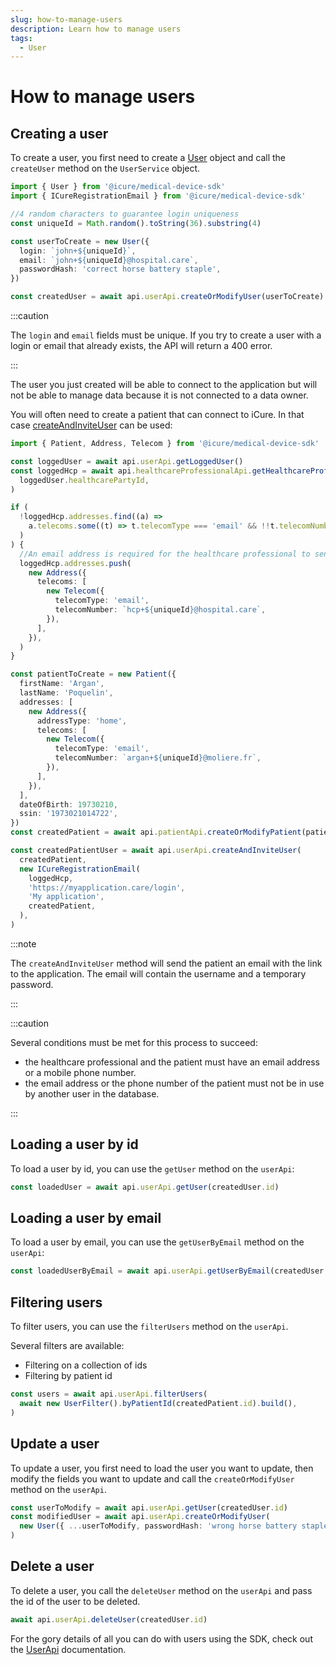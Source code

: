 ```yaml
---
slug: how-to-manage-users
description: Learn how to manage users
tags:
  - User
---
```


# How to manage users

## Creating a user

To create a user, you first need to create a [User](../references/classes/User.md) object and call the `createUser` method on the `UserService` object.

<!-- file://code-samples/how-to/manage-users/index.mts snippet:Create a user-->
```typescript
import { User } from '@icure/medical-device-sdk'
import { ICureRegistrationEmail } from '@icure/medical-device-sdk'

//4 random characters to guarantee login uniqueness
const uniqueId = Math.random().toString(36).substring(4)

const userToCreate = new User({
  login: `john+${uniqueId}`,
  email: `john+${uniqueId}@hospital.care`,
  passwordHash: 'correct horse battery staple',
})

const createdUser = await api.userApi.createOrModifyUser(userToCreate)
```

:::caution

The `login` and `email` fields must be unique. If you try to create a user with a login or email that already exists, the API will return a 400 error.

:::

The user you just created will be able to connect to the application but will not be able to manage data because it is not connected to a data owner.

You will often need to create a patient that can connect to iCure. In that case [createAndInviteUser](../references/interfaces/UserApi.md#createandinviteuser) can be used:

<!-- file://code-samples/how-to/manage-users/index.mts snippet:Create a patient user-->
```typescript
import { Patient, Address, Telecom } from '@icure/medical-device-sdk'

const loggedUser = await api.userApi.getLoggedUser()
const loggedHcp = await api.healthcareProfessionalApi.getHealthcareProfessional(
  loggedUser.healthcarePartyId,
)

if (
  !loggedHcp.addresses.find((a) =>
    a.telecoms.some((t) => t.telecomType === 'email' && !!t.telecomNumber),
  )
) {
  //An email address is required for the healthcare professional to send the invitation
  loggedHcp.addresses.push(
    new Address({
      telecoms: [
        new Telecom({
          telecomType: 'email',
          telecomNumber: `hcp+${uniqueId}@hospital.care`,
        }),
      ],
    }),
  )
}

const patientToCreate = new Patient({
  firstName: 'Argan',
  lastName: 'Poquelin',
  addresses: [
    new Address({
      addressType: 'home',
      telecoms: [
        new Telecom({
          telecomType: 'email',
          telecomNumber: `argan+${uniqueId}@moliere.fr`,
        }),
      ],
    }),
  ],
  dateOfBirth: 19730210,
  ssin: '1973021014722',
})
const createdPatient = await api.patientApi.createOrModifyPatient(patientToCreate)

const createdPatientUser = await api.userApi.createAndInviteUser(
  createdPatient,
  new ICureRegistrationEmail(
    loggedHcp,
    'https://myapplication.care/login',
    'My application',
    createdPatient,
  ),
)
```

:::note

The `createAndInviteUser` method will send the patient an email with the link to the application.
The email will contain the username and a temporary password.

:::

:::caution

Several conditions must be met for this process to succeed: 
* the healthcare professional and the patient must have an email address or a mobile phone number.
* the email address or the phone number of the patient must not be in use by another user in the database.

:::

## Loading a user by id

To load a user by id, you can use the `getUser` method on the `userApi`:

<!-- file://code-samples/how-to/manage-users/index.mts snippet:Load a user-->
```typescript
const loadedUser = await api.userApi.getUser(createdUser.id)
```

## Loading a user by email

To load a user by email, you can use the `getUserByEmail` method on the `userApi`:

<!-- file://code-samples/how-to/manage-users/index.mts snippet:Load a user by email-->
```typescript
const loadedUserByEmail = await api.userApi.getUserByEmail(createdUser.email)
```

## Filtering users

To filter users, you can use the `filterUsers` method on the `userApi`.

Several filters are available:
* Filtering on a collection of ids
* Filtering by patient id

<!-- file://code-samples/how-to/manage-users/index.mts snippet:Filter users-->
```typescript
const users = await api.userApi.filterUsers(
  await new UserFilter().byPatientId(createdPatient.id).build(),
)
```

## Update a user

To update a user, you first need to load the user you want to update, then modify the fields you want to update and call the `createOrModifyUser` method on the `userApi`.

<!-- file://code-samples/how-to/manage-users/index.mts snippet:Update a user-->
```typescript
const userToModify = await api.userApi.getUser(createdUser.id)
const modifiedUser = await api.userApi.createOrModifyUser(
  new User({ ...userToModify, passwordHash: 'wrong horse battery staple' }),
)
```

## Delete a user

To delete a user, you call the `deleteUser` method on the `userApi` and pass the id of the user to be deleted.

<!-- file://code-samples/how-to/manage-users/index.mts snippet:Delete a user-->
```typescript
await api.userApi.deleteUser(createdUser.id)
```

For the gory details of all you can do with users using the SDK, check out the [UserApi](../references/interfaces/UserApi.md) documentation.



























